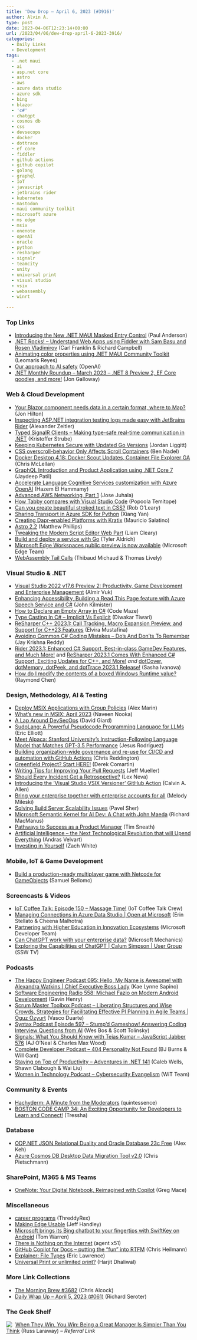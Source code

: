 ```yaml
---
title: 'Dew Drop – April 6, 2023 (#3916)'
author: Alvin A.
type: post
date: 2023-04-06T12:23:14+00:00
url: /2023/04/06/dew-drop-april-6-2023-3916/
categories:
  - Daily Links
  - Development
tags:
  - .net maui
  - ai
  - asp.net core
  - astro
  - aws
  - azure data studio
  - azure sdk
  - bing
  - blazor
  - 'c#'
  - chatgpt
  - cosmos db
  - css
  - devsecops
  - docker
  - dottrace
  - ef core
  - fiddler
  - github actions
  - github copilot
  - golang
  - graphql
  - IoT
  - javascript
  - jetbrains rider
  - kubernetes
  - mastodon
  - maui community toolkit
  - microsoft azure
  - ms edge
  - msix
  - onenote
  - openAI
  - oracle
  - python
  - resharper
  - signalr
  - teamcity
  - unity
  - universal print
  - visual studio
  - vsix
  - webassembly
  - winrt

---
```

### <a name="top"></a>Top Links

  * <a href="https://www.syncfusion.com/blogs/post/dotnet-maui-masked-entry-control.aspx?utm_source=alvinashcraft&utm_medium=email&utm_campaign=alvinashcraft_blog_edmapr23" target="_blank" rel="noopener">Introducing the New .NET MAUI Masked Entry Control</a> (Paul Anderson)
  * <a href="https://www.spreaker.com/user/16677006/dotnetrocks-1840-understand-web-apps-usi" target="_blank" rel="noopener">.NET Rocks! &#8211; Understand Web Apps using Fiddler with Sam Basu and Rosen Vladimirov</a> (Carl Franklin & Richard Campbell)
  * <a href="https://askxammy.com/animating-color-properties-using-net-maui-community-toolkit/" target="_blank" rel="noopener">Animating color properties using .NET MAUI Community Toolkit</a> (Leomaris Reyes)
  * <a href="https://openai.com/blog/our-approach-to-ai-safety" target="_blank" rel="noopener">Our approach to AI safety</a> (OpenAI)
  * <a href="https://dev.to/dotnet/net-monthly-roundup-march-2023-net-8-preview-2-ef-core-goodies-and-more-34gp" target="_blank" rel="noopener">.NET Monthly Roundup &#8211; March 2023 &#8211; .NET 8 Preview 2, EF Core goodies, and more!</a> (Jon Galloway)



### <a name="web"></a>Web & Cloud Development

  * <a href="https://jonhilton.net/mapping/" target="_blank" rel="noopener">Your Blazor component needs data in a certain format, where to Map?</a> (Jon Hilton)
  * <a href="https://alexanderzeitler.com/articles/inspecting-aspnet-dotnet-integration-testing-logs-jetbrains-rider-grep-console/" target="_blank" rel="noopener">Inspecting ASP.NET integration testing logs made easy with JetBrains Rider</a> (Alexander Zeitler)
  * <a href="https://kristoffer-strube.dk/post/typed-signalr-clients-making-type-safe-real-time-communication-in-dotnet/" target="_blank" rel="noopener">Typed SignalR Clients &#8211; Making type-safe real-time communication in .NET</a> (Kristoffer Strube)
  * <a href="https://kubernetes.io/blog/2023/04/06/keeping-kubernetes-secure-with-updated-go-versions/" target="_blank" rel="noopener">Keeping Kubernetes Secure with Updated Go Versions</a> (Jordan Liggitt)
  * <a href="https://www.bennadel.com/blog/4440-css-overscroll-behavior-only-affects-scroll-containers.htm" target="_blank" rel="noopener">CSS overscroll-behavior Only Affects Scroll Containers</a> (Ben Nadel)
  * <a href="https://www.docker.com/blog/docker-desktop-4-18/" target="_blank" rel="noopener">Docker Desktop 4.18: Docker Scout Updates, Container File Explorer GA</a> (Chris McLellan)
  * <a href="https://www.c-sharpcorner.com/article/graphql-introduction-and-product-application-using-net-core-7/" target="_blank" rel="noopener">GraphQL Introduction and Product Application using .NET Core 7</a> (Jaydeep Patil)
  * <a href="https://techcommunity.microsoft.com/t5/ai-cognitive-services-blog/accelerate-language-cognitive-services-customization-with-azure/ba-p/3788306" target="_blank" rel="noopener">Accelerate Language Cognitive Services customization with Azure OpenAI</a> (Hazem El Hammamy)
  * <a href="https://www.pulumi.com/blog/advanced-aws-networking-part-1/" target="_blank" rel="noopener">Advanced AWS Networking, Part 1</a> (Jose Juhala)
  * <a href="https://blog.logrocket.com/compare-tabby-visual-studio-code/" target="_blank" rel="noopener">How Tabby compares with Visual Studio Code</a> (Popoola Temitope)
  * <a href="https://blog.logrocket.com/create-beautiful-stroked-text-css/" target="_blank" rel="noopener">Can you create beautiful stroked text in CSS?</a> (Rob O&#8217;Leary)
  * <a href="https://devblogs.microsoft.com/azure-sdk/sharing-transport-in-azure-sdk-for-python/" target="_blank" rel="noopener">Sharing Transport in Azure SDK for Python</a> (Xiang Yan)
  * <a href="https://blog.dapr.io/posts/2023/04/02/creating-dapr-enabled-platforms-with-kratix/" target="_blank" rel="noopener">Creating Dapr-enabled Platforms with Kratix</a> (Mauricio Salatino)
  * <a href="https://astro.build/blog/astro-220/" target="_blank" rel="noopener">Astro 2.2</a> (Matthew Phillips)
  * <a href="https://helloitsliam.com/2023/04/05/tweaking-the-modern-script-editor-web-part/" target="_blank" rel="noopener">Tweaking the Modern Script Editor Web Part</a> (Liam Cleary)
  * <a href="https://www.architect.io/blog/2023-04-05/go-build-and-deploy-tutorial/" target="_blank" rel="noopener">Build and deploy a service with Go</a> (Tyler Aldrich)
  * <a href="https://blogs.windows.com/msedgedev/2023/04/05/edge-workspaces-preview/" target="_blank" rel="noopener">Microsoft Edge Workspaces public preview is now available</a> (Microsoft Edge Team)
  * <a href="https://v8.dev/blog/wasm-tail-call" target="_blank" rel="noopener">WebAssembly Tail Calls</a> (Thibaud Michaud & Thomas Lively)



### <a name="dotnet"></a>Visual Studio & .NET

  * <a href="https://www.infoq.com/news/2023/04/vs2022-v17-6-preview-2/?utm_campaign=infoq_content&utm_source=infoq&utm_medium=feed&utm_term=global" target="_blank" rel="noopener">Visual Studio 2022 v17.6 Preview 2: Productivity, Game Development and Enterprise Management</a> (Almir Vuk)
  * <a href="https://www.blueboxes.co.uk/enhancing-accessibility-building-a-read-this-page-feature-with-azure-speech-service-and-c" target="_blank" rel="noopener">Enhancing Accessibility, Building a Read This Page feature with Azure Speech Service and C#</a> (John Kilmister)
  * <a href="https://code-maze.com/csharp-how-to-declare-an-empty-array/" target="_blank" rel="noopener">How to Declare an Empty Array in C#</a> (Code Maze)
  * <a href="https://www.c-sharpcorner.com/article/type-casting-in-c-sharp-implicit-vs-explicit/" target="_blank" rel="noopener">Type Casting In C# &#8211; Implicit Vs Explicit</a> (Diwakar Tiwari)
  * <a href="https://blog.jetbrains.com/rscpp/2023/04/05/resharper-cpp-2023-1/" target="_blank" rel="noopener">ReSharper C++ 2023.1: Call Tracking, Macro Expansion Preview, and Support for C++23 Features</a> (Elvira Mustafina)
  * <a href="https://www.c-sharpcorner.com/article/avoiding-common-c-sharp-coding-mistakes-dos-and-donts-to-remember2/" target="_blank" rel="noopener">Avoiding Common C# Coding Mistakes &#8211; Do&#8217;s And Don&#8217;ts To Remember</a> (Jay Krishna Reddy)
  * <a href="https://blog.jetbrains.com/dotnet/2023/04/05/rider-2023-1/" target="_blank" rel="noopener">Rider 2023.1: Enhanced C# Support, Best-in-class GameDev Features, and Much More!</a> and <a href="https://blog.jetbrains.com/dotnet/2023/04/05/resharper-2023-1/" target="_blank" rel="noopener">ReSharper 2023.1 Comes With Enhanced C# Support, Exciting Updates for C++, and More!</a> _and_ <a href="https://blog.jetbrains.com/dotnet/2023/04/05/dottools-2023-1-release/" target="_blank" rel="noopener">dotCover, dotMemory, dotPeek, and dotTrace 2023.1 Release!</a> (Sasha Ivanova)
  * <a href="https://devblogs.microsoft.com/oldnewthing/20230405-00/?p=108017" target="_blank" rel="noopener">How do I modify the contents of a boxed Windows Runtime value?</a> (Raymond Chen)



### <a name="design"></a>Design, Methodology, AI & Testing

  * <a href="https://www.advancedinstaller.com/deploy-msix-with-group-policies.html" target="_blank" rel="noopener">Deploy MSIX Applications with Group Policies</a> (Alex Marin)
  * <a href="https://techcommunity.microsoft.com/t5/windows-it-pro-blog/what-s-new-in-msix-april-2023/ba-p/3786381" target="_blank" rel="noopener">What’s new in MSIX: April 2023</a> (Naveen Nooka)
  * <a href="https://davidgiard.com/a-lap-around-devsecops" target="_blank" rel="noopener">A Lap Around DevSecOps</a> (David Giard)
  * <a href="https://medium.com/javascript-scene/sudolang-a-powerful-pseudocode-programming-language-for-llms-d64d42aa719b" target="_blank" rel="noopener">SudoLang: A Powerful Pseudocode Programming Language for LLMs</a> (Eric Elliott)
  * <a href="https://pub.towardsai.net/meet-alpaca-stanford-universitys-instruction-following-language-model-that-matches-gpt-3-5-490a38114a7e" target="_blank" rel="noopener">Meet Alpaca: Stanford University’s Instruction-Following Language Model that Matches GPT-3.5 Performance</a> (Jesus Rodriguez)
  * <a href="https://github.blog/2023-04-05-building-organization-wide-governance-and-re-use-for-ci-cd-and-automation-with-github-actions/" target="_blank" rel="noopener">Building organization-wide governance and re-use for CI/CD and automation with GitHub Actions</a> (Chris Reddington)
  * <a href="https://codeopinion.com/greenfield-project-start-here/" target="_blank" rel="noopener">Greenfield Project? Start HERE!</a> (Derek Comartin)
  * <a href="https://www.simplethread.com/writing-tips-for-improving-your-pull-requests/" target="_blank" rel="noopener">Writing Tips for Improving Your Pull Requests</a> (Jeff Mueller)
  * <a href="https://thenewstack.io/should-every-incident-get-a-retrospective/" target="_blank" rel="noopener">Should Every Incident Get a Retrospective?</a> (Lex Neva)
  * <a href="https://www.codingwithcalvin.net/introducing-the-visual-studio-vsix-versioner-github-action/" target="_blank" rel="noopener">Introducing the ‘Visual Studio VSIX Versioner’ GitHub Action</a> (Calvin A. Allen)
  * <a href="https://github.blog/2023-04-05-bring-your-enterprise-together-with-enterprise-accounts-for-all/" target="_blank" rel="noopener">Bring your enterprise together with enterprise accounts for all</a> (Melody Mileski)
  * <a href="https://blog.jetbrains.com/teamcity/2023/04/solving-build-server-scalability-issues/" target="_blank" rel="noopener">Solving Build Server Scalability Issues</a> (Pavel Sher)
  * <a href="https://thenewstack.io/microsoft-semantic-kernel-for-ai-dev-a-chat-with-john-maeda/" target="_blank" rel="noopener">Microsoft Semantic Kernel for AI Dev: A Chat with John Maeda</a> (Richard MacManus)
  * <a href="https://timsneath.medium.com/pathways-to-success-as-a-product-manager-c6f3c4e08e1f?source=rss-59a5b43ec048------2" target="_blank" rel="noopener">Pathways to Success as a Product Manager</a> (Tim Sneath)
  * <a href="https://vbandi.net/2023/04/05/artificial-intelligence-the-next-technological-revolution-that-will-upend-everything/" target="_blank" rel="noopener">Artificial Intelligence – the Next Technological Revolution that will Upend Everything</a> (Andras Velvart)
  * <a href="https://oasisofcourage.com/investing-in-yourself/" target="_blank" rel="noopener">Investing in Yourself</a> (Zach White)



### <a name="mobile"></a>Mobile, IoT & Game Development

  * <a href="https://blog.unity.com/games/build-a-production-ready-multiplayer-game-with-netcode-for-gameobjects" target="_blank" rel="noopener">Build a production-ready multiplayer game with Netcode for GameObjects</a> (Samuel Bellomo)



### <a name="videos"></a>Screencasts & Videos

  * <a href="http://www.youtube.com/watch?v=R8rSaLjRLTQ" target="_blank" rel="noopener">IoT Coffee Talk: Episode 150 &#8211; Massage Time!</a> (IoT Coffee Talk Crew)
  * <a href="http://www.youtube.com/watch?v=SJ8o7MEQ_Xk" target="_blank" rel="noopener">Managing Connections in Azure Data Studio | Open at Microsoft</a> (Erin Stellato & Cheena Malhotra)
  * <a href="http://www.youtube.com/watch?v=5URZxAaesRU" target="_blank" rel="noopener">Partnering with Higher Education in Innovation Ecosystems</a> (Microsoft Developer Team)
  * <a href="http://www.youtube.com/watch?v=tW2EA4aZ_YQ" target="_blank" rel="noopener">Can ChatGPT work with your enterprise data?</a> (Microsoft Mechanics)
  * <a href="http://www.youtube.com/watch?v=PAROOfqJRyw" target="_blank" rel="noopener">Exploring the Capabilities of ChatGPT | Calum Simpson | User Group</a> (SSW TV)



### <a name="podcasts"></a>Podcasts

  * <a href="https://oasisofcourage.com/095-hello-my-name-is-awesome-with-alexandra-watkins-chief-executive-boss-lady/" target="_blank" rel="noopener">The Happy Engineer Podcast 095: Hello, My Name is Awesome! with Alexandra Watkins | Chief Executive Boss Lady</a> (Kae Lynne Sapino)
  * <a href="http://se-radio.net/se-radio-558-michael-fazio-on-modern-android-development" target="_blank" rel="noopener">Software Engineering Radio 558: Michael Fazio on Modern Android Development</a> (Gavin Henry)
  * <a href="https://scrummastertoolbox.libsyn.com/liberating-structures-and-wise-crowds-strategies-for-facilitating-effective-pi-planning-in-agile-teams-oguz-ozyurt" target="_blank" rel="noopener">Scrum Master Toolbox Podcast &#8211; Liberating Structures and Wise Crowds, Strategies for Facilitating Effective PI Planning in Agile Teams | Oguz Ozyurt</a> (Vasco Duarte)
  * <a href="https://syntax.fm/show/597/stump-d-gameshow-answering-coding-interview-questions-from-ai" target="_blank" rel="noopener">Syntax Podcast Episode 597 &#8211; Stump’d Gameshow! Answering Coding Interview Questions from AI</a> (Wes Bos & Scott Tolinsky)
  * <a href="https://topenddevs.com/podcasts/javascript-jabber/episodes/signals-what-you-should-know-with-tejas-kumar-jsj-576" target="_blank" rel="noopener">Signals: What You Should Know with Tejas Kumar &#8211; JavaScript Jabber 576</a> (AJ O&#8217;Neal & Charles Max Wood)
  * <a href="https://completedeveloperpodcast.com/404-personality-not-found/?utm_source=rss&utm_medium=rss&utm_campaign=404-personality-not-found" target="_blank" rel="noopener">Complete Developer Podcast &#8211; 404 Personality Not Found</a> (BJ Burns & Will Gant)
  * <a href="https://topenddevs.com/podcasts/adventures-in-net/episodes/staying-on-top-of-productivity-net-141" target="_blank" rel="noopener">Staying on Top of Productivity &#8211; Adventures in .NET 141</a> (Caleb Wells, Shawn Clabough & Wai Liu)
  * <a href="https://podcasters.spotify.com/pod/show/witdc/episodes/Cybersecurity-Evangelism-e21o8d9" target="_blank" rel="noopener">Women in Technology Podcast &#8211; Cybersecurity Evangelism</a> (WiT Team)



### <a name="events"></a>Community & Events

  * <a href="https://community.hachyderm.io/blog/2023/04/05/a-minute-from-the-moderators/" target="_blank" rel="noopener">Hachyderm: A Minute from the Moderators</a> (quintessence)
  * <a href="https://www.paulswider.com/boston-code-camp-34-an-exciting-opportunity-for-developers-to-learn-and-connect/" target="_blank" rel="noopener">BOSTON CODE CAMP 34: An Exciting Opportunity for Developers to Learn and Connect!</a> (Tressha)



### <a name="sql"></a>Database

  * <a href="https://medium.com/oracledevs/odp-net-json-relational-duality-and-oracle-database-23c-free-9e4c03bdf41f?source=rss----749dcac244ef---4" target="_blank" rel="noopener">ODP.NET JSON Relational Duality and Oracle Database 23c Free</a> (Alex Keh)
  * <a href="https://build5nines.com/azure-cosmos-db-desktop-data-migration-tool-v2-0/" target="_blank" rel="noopener">Azure Cosmos DB Desktop Data Migration Tool v2.0</a> (Chris Pietschmann)



### <a name="sp"></a>SharePoint, M365 & MS Teams

  * <a href="https://techcommunity.microsoft.com/t5/microsoft-365-blog/onenote-your-digital-notebook-reimagined-with-copilot/ba-p/3788442" target="_blank" rel="noopener">OneNote: Your Digital Notebook, Reimagined with Copilot</a> (Greg Mace)



### <a name="misc"></a>Miscellaneous

  * <a href="http://threddyrex.com/comics/20230405_career_programs/" target="_blank" rel="noopener">career programs</a> (ThreddyRex)
  * <a href="http://jeffhandley.com/2023-04-05/making-edge-usable" target="_blank" rel="noopener">Making Edge Usable</a> (Jeff Handley)
  * <a href="https://www.theverge.com/2023/4/6/23672351/microsoft-swiftkey-bing-chat-ai-feature-android" target="_blank" rel="noopener">Microsoft brings its Bing chatbot to your fingertips with SwiftKey on Android</a> (Tom Warren)
  * <a href="https://x51.dev/blog/2023/there-is-nothing-on-the-internet" target="_blank" rel="noopener">There is Nothing on the Internet</a> (agent x51)
  * <a href="https://christianheilmann.com/2023/04/05/github-copilot-for-docs-putting-the-fun-into-rtfm/" target="_blank" rel="noopener">GitHub Copilot for Docs – putting the “fun” into RTFM</a> (Chris Heilmann)
  * <a href="https://textslashplain.com/2023/04/05/file-types/" target="_blank" rel="noopener">Explainer: File Types</a> (Eric Lawrence)
  * <a href="https://techcommunity.microsoft.com/t5/windows-it-pro-blog/universal-print-or-unlimited-print/ba-p/3788180" target="_blank" rel="noopener">Universal Print or unlimited print?</a> (Harjit Dhaliwal)



### <a name="links"></a>More Link Collections

  * <a href="https://blog.cwa.me.uk/2023/04/06/the-morning-brew-3682/" target="_blank" rel="noopener">The Morning Brew #3682</a> (Chris Alcock)
  * <a href="https://seroter.com/2023/04/05/daily-wrap-up-april-5-2023-061/" target="_blank" rel="noopener">Daily Wrap Up – April 5, 2023 (#061)</a> (Richard Seroter)



### <a name="shelf"></a>The Geek Shelf

<a href="https://www.amazon.com/dp/1250279666/?tag=amavin-20" target="_blank" rel="noopener"><img decoding="async" align="left" style="margin: 0px 5px 0px 0px; border: 0px currentcolor; border-image: none; float: left; display: inline; background-image: none;" src="https://m.media-amazon.com/images/I/51jhKwV8oRL._SS135_.jpg" border="0" /></a>&nbsp;<a href="https://www.amazon.com/dp/1250279666/?tag=amavin-20" target="_blank" rel="noopener">When They Win, You Win: Being a Great Manager Is Simpler Than You Think</a> (Russ Laraway) _&#8211; Referral Link_